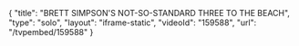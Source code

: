 {
    "title": "BRETT SIMPSON'S NOT-SO-STANDARD THREE TO THE BEACH",
    "type": "solo",
    "layout": "iframe-static",
    "videoId": "159588",
    "url": "\/tvpembed\/159588"
}